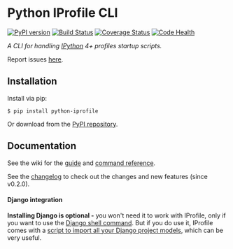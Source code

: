 # Python IProfile CLI

[![PyPI version](https://badge.fury.io/py/python-iprofile.svg)](https://badge.fury.io/py/python-iprofile)
[![Build Status](https://travis-ci.org/victorfsf/python-iprofile.svg?branch=master)](https://travis-ci.org/victorfsf/python-iprofile)
[![Coverage Status](https://coveralls.io/repos/github/victorfsf/python-iprofile/badge.svg?branch=master)](https://coveralls.io/github/victorfsf/python-iprofile?branch=master)
[![Code Health](https://landscape.io/github/victorfsf/python-iprofile/master/landscape.svg?style=flat)](https://landscape.io/github/victorfsf/python-iprofile/master)


*A CLI for handling [IPython](https://ipython.readthedocs.org/en/stable/) 4+ profiles startup scripts.*

Report issues [here](https://github.com/victorfsf/python-iprofile/issues/new).

## Installation

Install via pip:
```
$ pip install python-iprofile
```

Or download from the [PyPI repository](https://pypi.python.org/pypi/python-iprofile/).

## Documentation

See the wiki for the [guide](https://github.com/victorfsf/python-iprofile/wiki) and [command reference](https://github.com/victorfsf/python-iprofile/wiki/Command-Reference).

See the [changelog](https://github.com/victorfsf/python-iprofile/wiki/Changelog) to check out the changes and new features (since v0.2.0).

#### Django integration
**Installing Django is optional -** you won't need it to work with IProfile, only if you want to use the [Django shell command](https://github.com/victorfsf/python-iprofile/blob/master/docs/usage.md#using-the-django-shell). But if you do use it, IProfile comes with a [script to import all your Django project models](https://github.com/victorfsf/python-iprofile/blob/master/docs/scripts.md#importing-all-django-models), which can be very useful.
